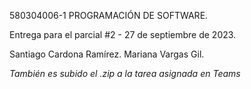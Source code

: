 580304006-1 PROGRAMACIÓN DE SOFTWARE.

Entrega para el parcial #2 - 27 de septiembre de 2023.

Santiago Cardona Ramírez.
Mariana Vargas Gil.


*También es subido el .zip a la tarea asignada en Teams*
